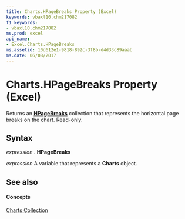 ```yaml
---
title: Charts.HPageBreaks Property (Excel)
keywords: vbaxl10.chm217082
f1_keywords:
- vbaxl10.chm217082
ms.prod: excel
api_name:
- Excel.Charts.HPageBreaks
ms.assetid: 10d612e1-9818-892c-3f8b-d4d33c89aaab
ms.date: 06/08/2017
---
```



# Charts.HPageBreaks Property (Excel)

Returns an **[HPageBreaks](hpagebreaks-object-excel.md)** collection that represents the horizontal page breaks on the chart. Read-only.


## Syntax

 _expression_ . **HPageBreaks**

 _expression_ A variable that represents a **Charts** object.


## See also


#### Concepts


[Charts Collection](charts-object-excel.md)

